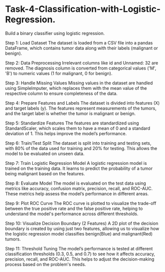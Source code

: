 # Task-4-Classification-with-Logistic-Regression.
Build a binary classifier using logistic regression.

Step 1: Load Dataset
The dataset is loaded from a CSV file into a pandas DataFrame, which contains tumor data along with their labels (malignant or benign).

Step 2: Data Preprocessing
Irrelevant columns like id and Unnamed: 32 are removed. The diagnosis column is converted from categorical values ('M', 'B') to numeric values (1 for malignant, 0 for benign).

Step 3: Handle Missing Values
Missing values in the dataset are handled using SimpleImputer, which replaces them with the mean value of the respective column to ensure completeness of the data.

Step 4: Prepare Features and Labels
The dataset is divided into features (X) and target labels (y). The features represent measurements of the tumors, and the target label is whether the tumor is malignant or benign.

Step 5: Standardize Features
The features are standardized using StandardScaler, which scales them to have a mean of 0 and a standard deviation of 1. This helps improve the model’s performance.

Step 6: Train/Test Split
The dataset is split into training and testing sets, with 80% of the data used for training and 20% for testing. This allows the model to be evaluated on unseen data.

Step 7: Train Logistic Regression Model
A logistic regression model is trained on the training data. It learns to predict the probability of a tumor being malignant based on the features.

Step 8: Evaluate Model
The model is evaluated on the test data using metrics like accuracy, confusion matrix, precision, recall, and ROC-AUC. These metrics help assess the model’s performance in different areas.

Step 9: Plot ROC Curve
The ROC curve is plotted to visualize the trade-off between the true positive rate and the false positive rate, helping to understand the model's performance across different thresholds.

Step 10: Visualize Decision Boundary (2 Features)
A 2D plot of the decision boundary is created by using just two features, allowing us to visualize how the logistic regression model classifies benign(Blue) and malignant(Red) tumors.

Step 11: Threshold Tuning
The model’s performance is tested at different classification thresholds (0.3, 0.5, and 0.7) to see how it affects accuracy, precision, recall, and ROC-AUC. This helps to adjust the decision-making process based on the problem's needs.
